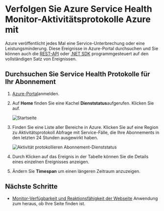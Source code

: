 <properties
    pageTitle="Azure Service Health Monitor-Aktivitätsprotokolle Azure mit überwachen | Microsoft Azure"
    description="Finden Sie heraus, bei Azure Leistung Abbau- oder Service-Unterbrechung aufgetreten ist. "
    authors="rboucher"
    manager="carolz"
    editor=""
    services="monitoring-and-diagnostics"
    documentationCenter="monitoring-and-diagnostics"/>

<tags
    ms.service="monitoring-and-diagnostics"
    ms.workload="na"
    ms.tgt_pltfrm="na"
    ms.devlang="na"
    ms.topic="article"
    ms.date="10/20/2016"
    ms.author="robb"/>

# <a name="track-azure-service-health-using-azure-monitor-activity-logs"></a>Verfolgen Sie Azure Service Health Monitor-Aktivitätsprotokolle Azure mit

Azure veröffentlicht jedes Mal eine Service-Unterbrechung oder eine Leistungsminderung. Diese Ereignisse in Azure-Portal durchsuchen und Sie können auch die [REST-API](https://msdn.microsoft.com/library/azure/dn931927.aspx) oder [.NET SDK](https://www.nuget.org/packages/Microsoft.Azure.Insights/) programmgesteuert auf den vollständigen Satz von Ereignissen.

## <a name="browse-the-service-health-logs-for-your-subscription"></a>Durchsuchen Sie Service Health Protokolle für Ihr Abonnement

1. [Azure-Portal](https://portal.azure.com/)anmelden.

2. Auf **Home** finden Sie eine Kachel **Dienststatus**aufgerufen. Klicken Sie auf.

    ![Startseite](./media/insights-service-health/Insights_Home.png)

3. Finden Sie eine Liste aller Bereiche in Azure. Klicken Sie auf eine Region zu Aktivitätsprotokoll Abfrage mit Service-Fälle, die Ihre Abonnements in den letzten 24 Stunden ausgewirkt haben.

    ![Aktivität protokollieren Abonnement-Dienststatus](./media/insights-service-health/AzureActivityLogServiceHealth3.png)

4. Durch Klicken auf das Ereignis in der Tabelle können Sie die Details eines einzelnen Ereignisses anzeigen.

5. Ändern Sie **Timespan** um einen längeren Zeitraum anzuzeigen.

## <a name="next-steps"></a>Nächste Schritte

* [Monitor-Verfügbarkeit und Reaktionsfähigkeit der Webseite](../application-insights/app-insights-monitor-web-app-availability.md) Anwendung zum heraus, ob Ihre Seite finden ist.
